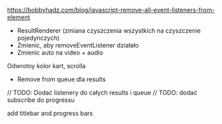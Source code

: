 https://bobbyhadz.com/blog/javascript-remove-all-event-listeners-from-element

- ResultRenderer (zmiana czyszczenia wszystkich na czyszczenie pojedynczych)
- Zmienic, aby removeEventListener działało
- Zmienic auto na video + audio

Odwrotny kolor kart, scrolla

- Remove from queue dla results

// TODO: Dodać listenery do całych results i queue
// TODO: dodać subscribe do progressu

add titlebar and progress bars

